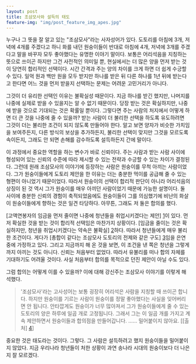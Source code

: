 ```yaml
---
layout: post
title: 조삼모사와 설득의 태도
feature-img: "img/post_feature_img_apes.jpg"
---
```


누구나 그 뜻을 잘 알고 있는 "조삼모사"라는 사자성어가 있다. 도토리를 아침에 3개, 저녁에 4개를 주겠다고 하니 화를 내던 원숭이들이 반대로 아침에 4개, 저녁에 3개를 주겠다고 말을 바꾸자 모두 좋아했다는 유명한 이야기 말이다. 보통은 어리석음을 지칭하는 뜻으로 쓰이곤 하지만 그건 사전적인 의미일 뿐, 현실에서는 더 많은 양을 먼저 받는 것이 당연히 합리적인 선택이다. 시간 간격과 주는 양의 차이를 크게 하면 더 쉽게 수긍할 수 있다. 일억 원과 백만 원을 모두 받지만 하나를 받은 뒤 다른 하나를 1년 뒤에 받는다고 한다면 어느 것을 먼저 받을지 선택하는 문제는 어려운 고민거리가 아니다.

그것이 더 유리한 선택인 이유는 불확실성 때문이다. 지금 하나를 받긴 했지만, 나머지를 나중에 실제로 받을 수 있을지는 알 수 없기 때문이다. 당장 받는 것은 확실하지만, 나중에 받을 것으로 기대되는 것은 확률일 뿐이다. 그렇다면 주는 사람의 처지에서 어떻게 하면 더 큰 것을 나중에 줄 수 있을까? 받는 사람이 더 불리한 선택을 하도록 유도하려면 그것이 더는 불리한 조건이 되지 않도록 만들어야 한다. 알고 보면 양자가 비슷한 가치임을 보여주든지, 다른 방식의 보상을 추가하든지, 불리한 선택이 맞지만 그것을 모르도록 속이든지, 그래도 안 되면 손해를 감수하도록 설득하든지 간에 말이다.

이 과정에서 중요한 역할을 하는 변수가 바로 신뢰이다. 주는 사람과 받는 사람 사이에 형성되어 있는 신뢰의 수준에 따라 제시할 수 있는 전략과 수긍할 수 있는 차이가 결정된다. 그런데 원래 조삼모사의 이야기에 등장하는 사람은 원숭이를 무척 아끼는 사람이었다. 그가 원숭이들에게 도토리 제안을 한 이유는 더는 충분한 먹이를 공급해 줄 수 있는 형편이 아니었기 때문이었다. 따라서 원숭이의 선택이 합리적 판단이 아니라 어리석음의 상징이 된 것 역시 그가 원숭이를 매우 아끼던 사람이었기 때문에 가능한 설명이다. 둘 사이에 충분한 신뢰의 경험이 축적되었음에도 원숭이들이 그를 의심했기에 비난의 화살이 원숭이들에게 향하는 것은 일견 타당하다. 아무튼, 그래도 저 둘은 합의를 했다.

[고액연봉자의 임금을 먼저 줄이면 나중에 청년들을 취업시키겠다는 제안] [1]이 있다. 먼저 확실한 것을 받는 것이 합리적 선택임은 마찬가지 상황이다. [임금을 줄이는 것은 확실하지만, 청년을 취업시키겠다는 약속은 불확실] [2]하다. 따라서 청년들에게 매우 불리한 조건이다. 게다가 [총합이 같다는 조삼모사 도토리의 전제와 같은 구도] [3]임을 은연중에 가정하고 있다. 그리고 지금까지 해 온 것을 보면, 이 조건을 낸 쪽은 청년을 그렇게까지 아끼는 것도 아니다. 신뢰는 처음부터 없었다. 따라서 유불리를 떠나 합의 자체를 기대하기도 어려울 것이다. 사실 처음부터 합의를 목적으로 던진 제안이 아닐 수도 있다.

그럼 합의는 어떻게 이를 수 있을까? 이에 대해 강신주는 조삼모사 이야기를 이렇게 해석했다.

>'조삼모사'라는 고사성어는 보통 굉장히 어리석은 사람을 지칭할 때 쓰이곤 합니다. 하지만 원숭이를 기르는 사람이 원숭이를 정말 좋아했다는 사실을 잊어버리면 안 됩니다. 안타깝게도 원숭이가 너무 많아져서 그가 원숭이들에게 줄 수 있는 도토리의 양은 하루에 일곱 개로 고정됩니다. 그래서 그는 이 일곱 개를 가지고 계속 제안하면서 원숭이들과 합의점을 만들어갑니다. ...... 밀어붙이지 않아요. [[출처] [4]]

중요한 것은 태도라는 것이다. 그렇다. 그 사람은 설득하려고 했지 원숭이들을 밀어붙이지 않았다. 지금 우리나라 청년들이 처한 상황이 과연 송나라 시대의 원숭이보다 더 나은지 잘 모르겠다.

[1]: http://www.hani.co.kr/arti/politics/bluehouse/703373.html
[2]: http://media.daum.net/economic/all/newsview?newsid=20150806195008301
[3]: http://ppss.kr/archives/54571
[4]: http://www.ohmynews.com/NWS_Web/view/at_pg.aspx?CNTN_CD=A0001660457